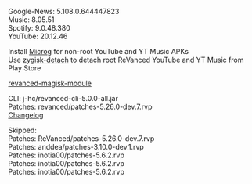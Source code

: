 Google-News: 5.108.0.644447823  
Music: 8.05.51  
Spotify: 9.0.48.380  
YouTube: 20.12.46  

Install [Microg](https://github.com/ReVanced/GmsCore/releases) for non-root YouTube and YT Music APKs  
Use [zygisk-detach](https://github.com/j-hc/zygisk-detach) to detach root ReVanced YouTube and YT Music from Play Store  

[revanced-magisk-module](https://github.com/j-hc/revanced-magisk-module)
  
CLI: j-hc/revanced-cli-5.0.0-all.jar  
Patches: revanced/patches-5.26.0-dev.7.rvp  
[Changelog](https://github.com/revanced/revanced-patches/releases/tag/v5.26.0-dev.7)  

Skipped:  
Patches: ReVanced/patches-5.26.0-dev.7.rvp  
Patches: anddea/patches-3.10.0-dev.1.rvp  
Patches: inotia00/patches-5.6.2.rvp  
Patches: inotia00/patches-5.6.2.rvp  
Patches: inotia00/patches-5.6.2.rvp    

